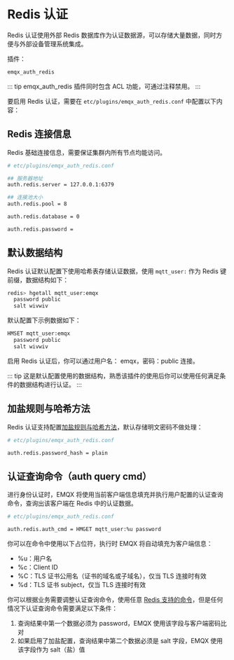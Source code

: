 # Redis 认证

Redis 认证使用外部 Redis 数据库作为认证数据源，可以存储大量数据，同时方便与外部设备管理系统集成。

插件：

```bash
emqx_auth_redis
```

::: tip 
emqx_auth_redis 插件同时包含 ACL 功能，可通过注释禁用。
:::




要启用 Redis 认证，需要在 `etc/plugins/emqx_auth_redis.conf` 中配置以下内容：

## Redis 连接信息

Redis 基础连接信息，需要保证集群内所有节点均能访问。

```bash
# etc/plugins/emqx_auth_redis.conf

## 服务器地址
auth.redis.server = 127.0.0.1:6379

## 连接池大小
auth.redis.pool = 8

auth.redis.database = 0

auth.redis.password = 
```

## 默认数据结构

Redis 认证默认配置下使用哈希表存储认证数据，使用 `mqtt_user:` 作为 Redis 键前缀，数据结构如下：

```bash
redis> hgetall mqtt_user:emqx
  password public
  salt wivwiv
```

默认配置下示例数据如下：

```bash
HMSET mqtt_user:emqx
  password public
  salt wivwiv
```

启用 Redis 认证后，你可以通过用户名： emqx，密码：public 连接。


::: tip
这是默认配置使用的数据结构，熟悉该插件的使用后你可以使用任何满足条件的数据结构进行认证。
:::


## 加盐规则与哈希方法

Redis 认证支持配置[加盐规则与哈希方法](./authn.md#加盐规则与哈希方法)，默认存储明文密码不做处理：

```bash
# etc/plugins/emqx_auth_redis.conf

auth.redis.password_hash = plain
```


## 认证查询命令（auth query cmd）

进行身份认证时，EMQX 将使用当前客户端信息填充并执行用户配置的认证查询命令，查询出该客户端在 Redis 中的认证数据。

```bash
# etc/plugins/emqx_auth_redis.conf

auth.redis.auth_cmd = HMGET mqtt_user:%u password
```

你可以在命令中使用以下占位符，执行时 EMQX 将自动填充为客户端信息：

- %u：用户名
- %c：Client ID
- %C：TLS 证书公用名（证书的域名或子域名），仅当 TLS 连接时有效
- %d：TLS 证书 subject，仅当 TLS 连接时有效


你可以根据业务需要调整认证查询命令，使用任意 [Redis 支持的命令](http://redisdoc.com/index.html)，但是任何情况下认证查询命令需要满足以下条件：

1. 查询结果中第一个数据必须为 password，EMQX 使用该字段与客户端密码比对
2. 如果启用了加盐配置，查询结果中第二个数据必须是 salt 字段，EMQX 使用该字段作为 salt（盐）值
